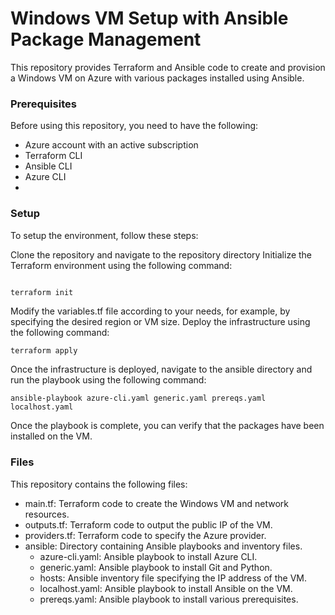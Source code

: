 # Windows VM Setup with Ansible Package Management
This repository provides Terraform and Ansible code to create and provision a Windows VM on Azure with various packages installed using Ansible.

### Prerequisites
Before using this repository, you need to have the following:

 - Azure account with an active subscription
 - Terraform CLI
 - Ansible CLI
 - Azure CLI
 - 
### Setup
To setup the environment, follow these steps:

Clone the repository and navigate to the repository directory
Initialize the Terraform environment using the following command:
```csharp

terraform init
```
Modify the variables.tf file according to your needs, for example, by specifying the desired region or VM size.
Deploy the infrastructure using the following command:
```
terraform apply
```
Once the infrastructure is deployed, navigate to the ansible directory and run the playbook using the following command:
```
ansible-playbook azure-cli.yaml generic.yaml prereqs.yaml localhost.yaml
```
Once the playbook is complete, you can verify that the packages have been installed on the VM.

### Files
This repository contains the following files:

 - main.tf: Terraform code to create the Windows VM and network resources.
 - outputs.tf: Terraform code to output the public IP of the VM.
 - providers.tf: Terraform code to specify the Azure provider.
 - ansible: Directory containing Ansible playbooks and inventory files.
   - azure-cli.yaml: Ansible playbook to install Azure CLI.
   - generic.yaml: Ansible playbook to install Git and Python.
   - hosts: Ansible inventory file specifying the IP address of the VM.
   - localhost.yaml: Ansible playbook to install Ansible on the VM.
   - prereqs.yaml: Ansible playbook to install various prerequisites.
